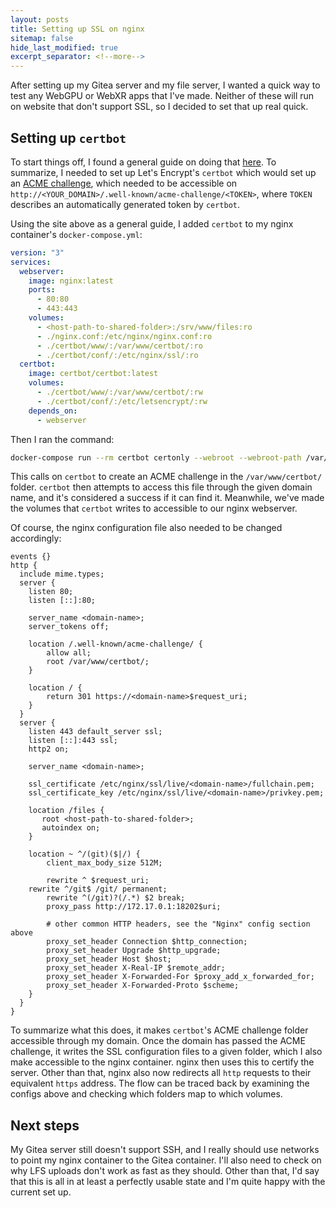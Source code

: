 ```yaml
---
layout: posts
title: Setting up SSL on nginx
sitemap: false
hide_last_modified: true
excerpt_separator: <!--more-->
---
```


After setting up my Gitea server and my file server, I wanted a quick way to
test any WebGPU or WebXR apps that I've made. Neither of these will run on
website that don't support SSL, so I decided to set that up real quick.

<!--more-->

## Setting up `certbot`

To start things off, I found a general guide on doing that [here](https://phoenixnap.com/kb/letsencrypt-docker).
To summarize, I needed to set up Let's Encrypt's `certbot` which would set up
an [ACME challenge](https://letsencrypt.org/docs/challenge-types/), which
needed to be accessible on `http://<YOUR_DOMAIN>/.well-known/acme-challenge/<TOKEN>`,
where `TOKEN` describes an automatically generated token by `certbot`.

Using the site above as a general guide, I added `certbot` to my nginx
container's `docker-compose.yml`:

```yaml
version: "3"
services:
  webserver:
    image: nginx:latest
    ports:
      - 80:80
      - 443:443
    volumes:
      - <host-path-to-shared-folder>:/srv/www/files:ro
      - ./nginx.conf:/etc/nginx/nginx.conf:ro
      - ./certbot/www/:/var/www/certbot/:ro
      - ./certbot/conf/:/etc/nginx/ssl/:ro
  certbot:
    image: certbot/certbot:latest
    volumes:
      - ./certbot/www/:/var/www/certbot/:rw
      - ./certbot/conf/:/etc/letsencrypt/:rw
    depends_on:
      - webserver
```

Then I ran the command:

```sh
docker-compose run --rm certbot certonly --webroot --webroot-path /var/www/certbot/ --dry-run -d \<domain-name\>
```

This calls on `certbot` to create an ACME challenge in the `/var/www/certbot/`
folder. `certbot` then attempts to access this file through the given domain
name, and it's considered a success if it can find it. Meanwhile, we've made
the volumes that `certbot` writes to accessible to our nginx webserver.

Of course, the nginx configuration file also needed to be changed accordingly:

```nginx
events {}
http {
  include mime.types;
  server {
    listen 80;
    listen [::]:80;

    server_name <domain-name>;
    server_tokens off;

    location /.well-known/acme-challenge/ {
        allow all;
        root /var/www/certbot/;
    }

    location / {
        return 301 https://<domain-name>$request_uri;
    }
  }
  server {
    listen 443 default_server ssl;
    listen [::]:443 ssl;
    http2 on;

    server_name <domain-name>;

    ssl_certificate /etc/nginx/ssl/live/<domain-name>/fullchain.pem;
    ssl_certificate_key /etc/nginx/ssl/live/<domain-name>/privkey.pem;

    location /files { 
       root <host-path-to-shared-folder>; 
       autoindex on;
    }

    location ~ ^/(git)($|/) {
        client_max_body_size 512M;

        rewrite ^ $request_uri;
	rewrite ^/git$ /git/ permanent;
        rewrite ^(/git)?(/.*) $2 break;
        proxy_pass http://172.17.0.1:18202$uri;

        # other common HTTP headers, see the "Nginx" config section above
        proxy_set_header Connection $http_connection;
        proxy_set_header Upgrade $http_upgrade;
        proxy_set_header Host $host;
        proxy_set_header X-Real-IP $remote_addr;
        proxy_set_header X-Forwarded-For $proxy_add_x_forwarded_for;
        proxy_set_header X-Forwarded-Proto $scheme;
    }
  }
}
```

To summarize what this does, it makes `certbot`'s ACME challenge folder
accessible through my domain. Once the domain has passed the ACME challenge,
it writes the SSL configuration files to a given folder, which I also make
accessible to the nginx container. nginx then uses this to certify the server.
Other than that, nginx also now redirects all `http` requests to their
equivalent `https` address. The flow can be traced back by examining the
configs above and checking which folders map to which volumes.

## Next steps

My Gitea server still doesn't support SSH, and I really should use networks
to point my nginx container to the Gitea container. I'll also need to check on
why LFS uploads don't work as fast as they should. Other than that, I'd say
that this is all in at least a perfectly usable state and I'm quite happy with
the current set up.